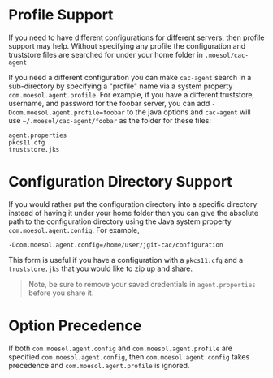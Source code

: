 Profile Support
================

If you need to have different configurations for different servers, then profile support may help.
Without specifying any profile the configuration and truststore files are searched for under your
home folder in `.moesol/cac-agent`

If you need a different configuration you can make `cac-agent` search in a sub-directory
by specifying a "profile" name via a system property `com.moesol.agent.profile`.
For example, if you have a different truststore, username, and password for the
foobar server, you can add `-Dcom.moesol.agent.profile=foobar` to the java options
and `cac-agent` will use `~/.moesol/cac-agent/foobar` as the folder for these files:

```
agent.properties
pkcs11.cfg
truststore.jks
```

Configuration Directory Support
===============================

If you would rather put the configuration directory into a specific directory instead
of having it under your home folder then you can give the absolute path to the configuration
directory using the Java system property `com.moesol.agent.config`. For example,

```
-Dcom.moesol.agent.config=/home/user/jgit-cac/configuration
```

This form is useful if you have a configuration with a `pkcs11.cfg` and a `truststore.jks` that you would like
to zip up and share. 

> Note, be sure to remove your saved credentials in `agent.properties` before you share it.

Option Precedence
=================

If both `com.moesol.agent.config` and `com.moesol.agent.profile` are specified `com.moesol.agent.config`,
then `com.moesol.agent.config` takes precedence and `com.moesol.agent.profile` is ignored.
